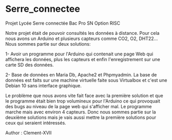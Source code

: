 # Serre_connectee
Projet Lycée Serre connectée Bac Pro SN Option RISC

Notre projet était de pouvoir consultés les données à distance. Pour cela nous avons un Arduino et plusieurs capteurs comme CO2, O2, DHT22... Nous sommes partie sur deux solutions:

1- Avoir un programme pour l'Arduino qui contenait une page Web qui affichera les données, plus les capteurs et enfin l'enregistrement sur une carte SD des données.

2- Base de données en Maria Db, Apache2 et Phpmyadmin. La base de données est faits sur une machine virtuelle faite sous Virtualbox et c'est une Debian 10 sans interface graphique.

Le problème que nous avons vite fait face avec la première solution et que le programme était bien trop volumineux pour l'Arduino ce qui provoquait des bugs au niveau de la page web qui s'afficher mal. Le programme marche mais avec environ 4 capteurs. Donc nous sommes partie sur la deuxième solutions mais je vais aussi mettre la première solutions pour ceux qui seraient intéressés.

Author : Clement-XVII
